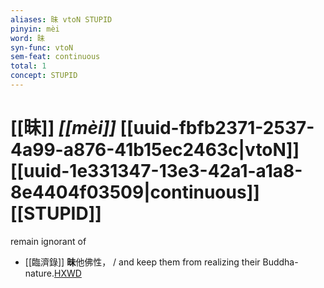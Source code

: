 ```yaml
---
aliases: 昧 vtoN STUPID
pinyin: mèi
word: 昧
syn-func: vtoN
sem-feat: continuous
total: 1
concept: STUPID 
---
```

# [[昧]] *[[mèi]]*  [[uuid-fbfb2371-2537-4a99-a876-41b15ec2463c|vtoN]] [[uuid-1e331347-13e3-42a1-a1a8-8e4404f03509|continuous]] [[STUPID]]
remain ignorant of
 - [[臨濟錄]] **昧**他佛性， / and keep them from realizing their Buddha-nature.[HXWD](https://hxwd.org/textview.html?location=KR6q0053_T_001-0496c.4)